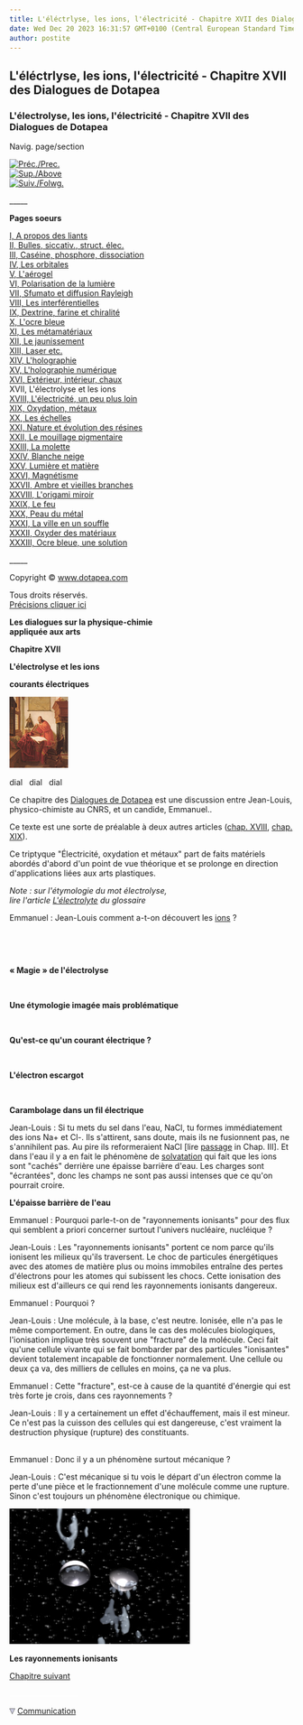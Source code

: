 ```yaml
---
title: L'éléctrlyse, les ions, l'électricité - Chapitre XVII des Dialogues de Dotapea
date: Wed Dec 20 2023 16:31:57 GMT+0100 (Central European Standard Time)
author: postite
---
```


## L'éléctrlyse, les ions, l'électricité - Chapitre XVII des Dialogues de Dotapea
### L'électrolyse, les ions, l'électricité - Chapitre XVII des Dialogues de Dotapea
 Navig. page/section

[![Préc./Prec.](_derived/back_cmp_themenoir010_back.gif)](chap16interieurexterieurchaux.html)  
[![Sup./Above](_derived/up_cmp_themenoir010_up.gif)](dialoguesdotapea.html)  
[![Suiv./Folwg.](_derived/next_cmp_themenoir010_next.gif)](chap18electriciteplusloin.html)

\_\_\_\_\_

**Pages soeurs**

[I, A propos des liants](chap01liants.html)  
[II, Bulles, siccativ., struct. élec.](chap02bullessiccativation.html)  
[III, Caséine, phosphore, dissociation](chap03caseine.html)  
[IV, Les orbitales](chap04orbitales.html)  
[V, L'aérogel](chap05aerogel.html)  
[VI, Polarisation de la lumière](chap06polaris.html)  
[VII, Sfumato et diffusion Rayleigh](chap07rayleigh.html)  
[VIII, Les interférentielles](chap08interferences.html)  
[IX, Dextrine, farine et chiralité](chap09dextrine.html)  
[X, L'ocre bleue](chap10ocrebleue.html)  
[XI, Les métamatériaux](chap11metamateriaux.html)  
[XII, Le jaunissement](chap12jaunissement.html)  
[XIII, Laser etc.](chap13laser.html)  
[XIV, L'holographie](chap14holographie.html)  
[XV, L'holographie numérique](chap15holographienum.html)  
[XVI, Extérieur, intérieur, chaux](chap16interieurexterieurchaux.html)  
XVII, L'électrolyse et les ions  
[XVIII, L'électricité, un peu plus loin](chap18electriciteplusloin.html)  
[XIX, Oxydation, métaux](chap19oxydationsmetaux.html)  
[XX, Les échelles](chap20echelles.html)  
[XXI, Nature et évolution des résines](chap21resines.html)  
[XXII, Le mouillage pigmentaire](chap22mouillage.html)  
[XXIII, La molette](chap23molette.html)  
[XXIV, Blanche neige](chap24blancheneige.html)  
[XXV, Lumière et matière](chap25lumiereetmatiere.html)  
[XXVI, Magnétisme](chap26magnetisme.html)  
[XXVII, Ambre et vieilles branches](chap27ambre.html)  
[XXVIII, L'origami miroir](chap28origamimiroir.html)  
[XXIX, Le feu](chap29feu.html)  
[XXX, Peau du métal](chap30peaudumetal.html)  
[XXXI, La ville en un souffle](chap31bellastock.html)  
[XXXII, Oxyder des matériaux](chap32oxydermateriaux.html)  
[XXXIII, Ocre bleue, une solution](chap33ocrebleuesimulation.html)

\_\_\_\_\_

Copyright © www.dotapea.com

Tous droits réservés.  
[Précisions cliquer ici](droitscopie.html)

**Les dialogues sur la physique-chimie  
appliquée aux arts**

**Chapitre XVII**

**L'électrolyse et les ions**

**courants électriques**

[![](images/chap00cornelissavantvw.jpg)](dialoguesdotapea.html#notecornelis)

dial   dial   dial

Ce chapitre des [Dialogues de Dotapea](dialoguesdotapea.html) est une discussion entre Jean-Louis, physico-chimiste au CNRS, et un candide, Emmanuel..

Ce texte est une sorte de préalable à deux autres articles ([chap. XVIII](chap18electriciteplusloin.html), [chap. XIX](chap19oxydationsmetaux.html)).

Ce triptyque "Électricité, oxydation et métaux" part de faits matériels abordés d'abord d'un point de vue théorique et se prolonge en direction d'applications liées aux arts plastiques.

_Note : sur l'étymologie du mot électrolyse,  
lire l'article [L'électrolyte](electrolyte.html) du glossaire_

Emmanuel : Jean-Louis comment a-t-on découvert les [ions](ion.html) ?

 

 

**« Magie » de l'électrolyse**

 

**Une étymologie imagée mais problématique**

 

**Qu'est-ce qu'un courant électrique ?**

 

**L'électron escargot**

 

**Carambolage dans un fil électrique**

Jean-Louis : Si tu mets du sel dans l'eau, NaCl, tu formes immédiatement des ions Na+ et Cl\-. Ils s'attirent, sans doute, mais ils ne fusionnent pas, ne s'annihilent pas. Au pire ils reformeraient NaCl \[lire [passage](chap03caseine.html#mesuredissociations) in Chap. III\]. Et dans l'eau il y a en fait le phénomène de [solvatation](diluantssolvants.html#solvatation) qui fait que les ions sont "cachés" derrière une épaisse barrière d'eau. Les charges sont "écrantées", donc les champs ne sont pas aussi intenses que ce qu'on pourrait croire.

**L'épaisse barrière de l'eau**

Emmanuel : Pourquoi parle-t-on de "rayonnements ionisants" pour des flux qui semblent a priori concerner surtout l'univers nucléaire, nucléique ?

Jean-Louis : Les "rayonnements ionisants" portent ce nom parce qu'ils ionisent les milieux qu'ils traversent. Le choc de particules énergétiques avec des atomes de matière plus ou moins immobiles entraîne des pertes d'électrons pour les atomes qui subissent les chocs. Cette ionisation des milieux est d'ailleurs ce qui rend les rayonnements ionisants dangereux.

Emmanuel : Pourquoi ?

Jean-Louis : Une molécule, à la base, c'est neutre. Ionisée, elle n'a pas le même comportement. En outre, dans le cas des molécules biologiques, l'ionisation implique très souvent une "fracture" de la molécule. Ceci fait qu'une cellule vivante qui se fait bombarder par des particules "ionisantes" devient totalement incapable de fonctionner normalement. Une cellule ou deux ça va, des milliers de cellules en moins, ça ne va plus.

Emmanuel : Cette "fracture", est-ce à cause de la quantité d'énergie qui est très forte je crois, dans ces rayonnements ?

  
Jean-Louis : Il y a certainement un effet d'échauffement, mais il est mineur. Ce n'est pas la cuisson des cellules qui est dangereuse, c'est vraiment la destruction physique (rupture) des constituants.  
 

Emmanuel : Donc il y a un phénomène surtout mécanique ?

  
Jean-Louis : C'est mécanique si tu vois le départ d'un électron comme la perte d'une pièce et le fractionnement d'une molécule comme une rupture. Sinon c'est toujours un phénomène électronique ou chimique.

![](images/chap17anionscationsillu040.jpg)

**Les rayonnements ionisants**

[Chapitre suivant](chap18electriciteplusloin.html)



 ![](images/transparent122x1.gif)

![](images/flechebas.gif) [Communication](http://www.artrealite.com/annonceurs.htm)